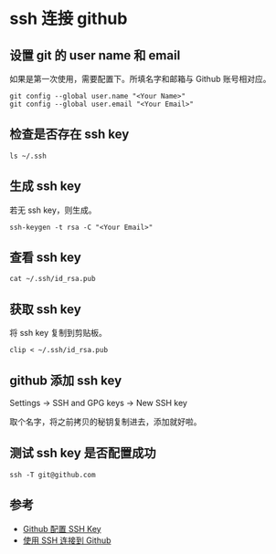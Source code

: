 # ssh 连接 github

## 设置 git 的 user name 和 email

如果是第一次使用，需要配置下。所填名字和邮箱与 Github 账号相对应。

```
git config --global user.name "<Your Name>"
git config --global user.email "<Your Email>"
```

## 检查是否存在 ssh key

```
ls ~/.ssh
```

## 生成 ssh key

若无 ssh key，则生成。

```
ssh-keygen -t rsa -C "<Your Email>"
```

## 查看 ssh key

```
cat ~/.ssh/id_rsa.pub
```

## 获取 ssh key

将 ssh key 复制到剪贴板。

```
clip < ~/.ssh/id_rsa.pub
```

## github 添加 ssh key

Settings -> SSH and GPG keys -> New SSH key

取个名字，将之前拷贝的秘钥复制进去，添加就好啦。

## 测试 ssh key 是否配置成功

```
ssh -T git@github.com
```

## 参考

- [Github 配置 SSH Key](https://shangzg.top/2022-02-24-github%E9%85%8D%E7%BD%AEssh-key/)
- [使用 SSH 连接到 Github](https://sogrey.top/article/%E4%BD%BF%E7%94%A8SSH%E8%BF%9E%E6%8E%A5%E5%88%B0GitHub/)
